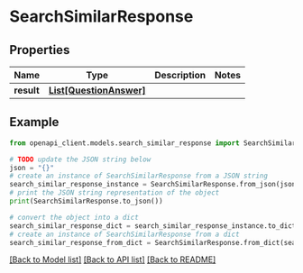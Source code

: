 # SearchSimilarResponse


## Properties

Name | Type | Description | Notes
------------ | ------------- | ------------- | -------------
**result** | [**List[QuestionAnswer]**](QuestionAnswer.md) |  | 

## Example

```python
from openapi_client.models.search_similar_response import SearchSimilarResponse

# TODO update the JSON string below
json = "{}"
# create an instance of SearchSimilarResponse from a JSON string
search_similar_response_instance = SearchSimilarResponse.from_json(json)
# print the JSON string representation of the object
print(SearchSimilarResponse.to_json())

# convert the object into a dict
search_similar_response_dict = search_similar_response_instance.to_dict()
# create an instance of SearchSimilarResponse from a dict
search_similar_response_from_dict = SearchSimilarResponse.from_dict(search_similar_response_dict)
```
[[Back to Model list]](../README.md#documentation-for-models) [[Back to API list]](../README.md#documentation-for-api-endpoints) [[Back to README]](../README.md)


